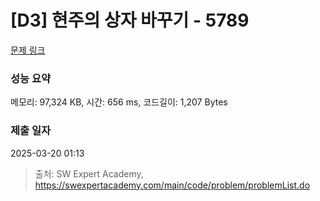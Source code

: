 # [D3] 현주의 상자 바꾸기 - 5789 

[문제 링크](https://swexpertacademy.com/main/code/problem/problemDetail.do?contestProbId=AWYygN36Qn8DFAVm) 

### 성능 요약

메모리: 97,324 KB, 시간: 656 ms, 코드길이: 1,207 Bytes

### 제출 일자

2025-03-20 01:13



> 출처: SW Expert Academy, https://swexpertacademy.com/main/code/problem/problemList.do